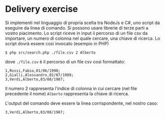 # Delivery exercise
Si implementi nel linguaggio di propria scelta tra NodeJs e C#, uno script da eseguire da linea di comando.
Si possono usare librerie di terze parti a vostro piacimento.
Lo script riceve in input il percorso di un file csv da importare, un numero di colonna nel quale cercare, una chiave di ricerca.
Lo script dovrà essere così invocato (esempio in PHP)

```console
$ php src/search.php ./file.csv 2 Alberto
```

dove ```./file.csv``` è il percorso di un file csv così formattato:

```
1,Rossi,Fabio,01/06/1990;
2,Gialli,Alessandro,02/07/1989;
3,Verdi,Alberto,03/08/1987;
```

Il numero 2 rappresenta l'indice di colonna in cui cercare (nel file precedente il nome)
```Alberto``` rappresenta la chiave di ricerca.

L'output del comando deve essere la linea corrispondente, nel nostro caso:

```3,Verdi,Alberto,03/08/1987;```
